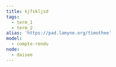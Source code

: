 ```yaml
---
title: kjfskljsd
tags:
  - term_1
  - term_2
alias: 'https://pad.lamyne.org/timothee'
model:
  - compte-rendu
node:
  - daisee
---
```


